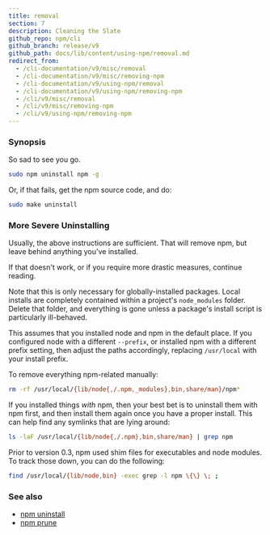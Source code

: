 ```yaml
---
title: removal
section: 7
description: Cleaning the Slate
github_repo: npm/cli
github_branch: release/v9
github_path: docs/lib/content/using-npm/removal.md
redirect_from:
  - /cli-documentation/v9/misc/removal
  - /cli-documentation/v9/misc/removing-npm
  - /cli-documentation/v9/using-npm/removal
  - /cli-documentation/v9/using-npm/removing-npm
  - /cli/v9/misc/removal
  - /cli/v9/misc/removing-npm
  - /cli/v9/using-npm/removing-npm
---
```


### Synopsis

So sad to see you go.

```bash
sudo npm uninstall npm -g
```

Or, if that fails, get the npm source code, and do:

```bash
sudo make uninstall
```

### More Severe Uninstalling

Usually, the above instructions are sufficient.  That will remove
npm, but leave behind anything you've installed.

If that doesn't work, or if you require more drastic measures,
continue reading.

Note that this is only necessary for globally-installed packages.  Local
installs are completely contained within a project's `node_modules`
folder.  Delete that folder, and everything is gone unless a package's
install script is particularly ill-behaved.

This assumes that you installed node and npm in the default place.  If
you configured node with a different `--prefix`, or installed npm with a
different prefix setting, then adjust the paths accordingly, replacing
`/usr/local` with your install prefix.

To remove everything npm-related manually:

```bash
rm -rf /usr/local/{lib/node{,/.npm,_modules},bin,share/man}/npm*
```

If you installed things *with* npm, then your best bet is to uninstall
them with npm first, and then install them again once you have a
proper install.  This can help find any symlinks that are lying
around:

```bash
ls -laF /usr/local/{lib/node{,/.npm},bin,share/man} | grep npm
```

Prior to version 0.3, npm used shim files for executables and node
modules.  To track those down, you can do the following:

```bash
find /usr/local/{lib/node,bin} -exec grep -l npm \{\} \; ;
```

### See also

* [npm uninstall](/cli/v9/commands/npm-uninstall)
* [npm prune](/cli/v9/commands/npm-prune)
